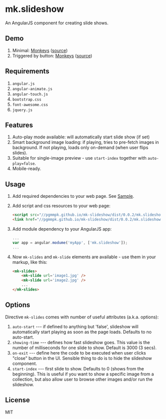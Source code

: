 # mk.slideshow

An AngularJS component for creating slide shows.

## Demo

1. Minimal: [Monkeys](http://pgmmpk.github.io/mk-slideshow/dist/samples/mimimal.html)
            ([source](https://github.com/pgmmpk/mk-slideshow/blob/master/dist/samples/minimal.html))
2. Triggered by button: [Monkeys](http://pgmmpk.github.io/mk-slideshow/dist/samples/button.html)
            ([source](https://github.com/pgmmpk/mk-slideshow/blob/master/dist/samples/button.html))

## Requirements

1. `angular.js`
2. `angular-animate.js`
2. `angular-touch.js`
3. `bootstrap.css`
4. `font-awesome.css`
5. `jquery.js`

## Features
1. Auto-play mode available: will automatically start slide show (if set)
2. Smart background image loading: if playing, tries to pre-fetch images in background. If not playing, loads only on-demand
   (when user flips slides).
3. Suitable for single-image preview - use `start-index` together with `auto-play=false`.
4. Mobile-ready.

## Usage

1. Add required dependencies to your web page. See [Sample](https://github.com/pgmmpk/mk-slideshow/blob/master/dist/sample1.html).

2. Add script and css resources to your web page:

	```html
	<script src="//pgmmpk.github.io/mk-slideshow/dist/0.0.2/mk.slideshow.min.js"></script>
	<link href="//pgmmpk.github.io/mk-slideshow/dist/0.0.2/mk.slideshow.css" rel="stylesheet">
	```

3. Add module dependency to your AngularJS app:

	```javascript
	...
	var app = angular.modume('myApp', ['mk.slideshow']);
	...
	```

4. Now `mk-slides` and `mk-slide` elements are available - use them in your markup, like this:

	```html
	<mk-slides>
		<mk-slide url='image1.jpg' />
		<mk-slide url='image2.jpg' />
		...
	</mk-slides>
	```

## Options

Directive `mk-slides` comes with number of useful attributes (a.k.a. options):

1. `auto-start`   --- if defined to anything but 'false', slideshow will automatically start playing as soon as the page loads. Defaults to no auto-start.
2. `showing-time` --- defines how fast slideshow goes. This value is the number of milliseconds for one slide to show. Default is 3000 (3 secs).
3. `on-exit`      --- define here the code to be executed when user clicks "close" button in the UI. Sensible thing to do is to hide the slideshow component.
4. `start-index`  --- first slide to show. Defaults to 0 (shows from the beginning). This is useful if you want to show a specific image from a collection,
						but also allow user to browse other images and/or run the slideshow.

## License
MIT